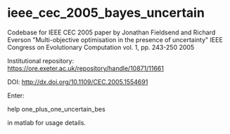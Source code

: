 ieee_cec_2005_bayes_uncertain
=============================

Codebase for IEEE CEC 2005 paper by Jonathan Fieldsend and Richard Everson
"Multi-objective optimisation in the presence of uncertainty"
IEEE Congress on Evolutionary Computation vol. 1, pp. 243-250 2005

Institutional repository:
https://ore.exeter.ac.uk/repository/handle/10871/11661

DOI:
http://dx.doi.org/10.1109/CEC.2005.1554691

Enter: 

help one_plus_one_uncertain_bes 

in matlab for usage details.

